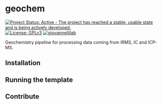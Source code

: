 # geochem

[![Project Status: Active - The project has reached a stable, usable state and is being actively developed.](https://www.repostatus.org/badges/latest/active.svg)](https://www.repostatus.org/#active)
[![License: GPLv3](https://img.shields.io/badge/license-GPLv3-blue.svg)](LICENSE.md)
[![giovannellilab](https://img.shields.io/badge/BY-Giovannelli_Lab-blue)](http:s//www.donatogiovannelli.com)

Geochemistry pipeline for processing data coming from IRMS, IC and ICP-MS.

## Installation


## Running the template


## Contribute

